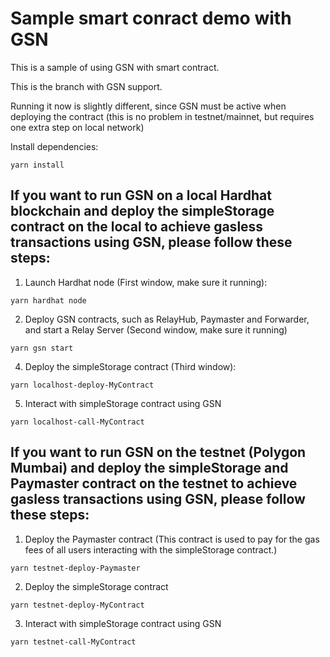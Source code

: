 # Sample smart conract demo with GSN 

This is a sample of using GSN with smart contract.

This is the branch with GSN support.

Running it now is slightly different, since GSN must be active when deploying the contract
(this is no problem in testnet/mainnet, but requires one extra step on local network)

Install dependencies:
```
yarn install
```

## If you want to run GSN on a local Hardhat blockchain and deploy the simpleStorage contract on the local to achieve gasless transactions using GSN, please follow these steps:

1. Launch Hardhat node (First window, make sure it running):
```
yarn hardhat node
```

2. Deploy GSN contracts, such as RelayHub, Paymaster and Forwarder, and start a Relay Server (Second window, make sure it running)
```
yarn gsn start
```

4. Deploy the simpleStorage contract (Third window):
```
yarn localhost-deploy-MyContract
```

5. Interact with simpleStorage contract using GSN
```
yarn localhost-call-MyContract
```

## If you want to run GSN on the testnet (Polygon Mumbai) and deploy the simpleStorage and Paymaster contract on the testnet to achieve gasless transactions using GSN, please follow these steps:

1. Deploy the Paymaster contract (This contract is used to pay for the gas fees of all users interacting with the simpleStorage contract.)
```
yarn testnet-deploy-Paymaster
```

2. Deploy the simpleStorage contract
```
yarn testnet-deploy-MyContract
```

3. Interact with simpleStorage contract using GSN
```
yarn testnet-call-MyContract
```




